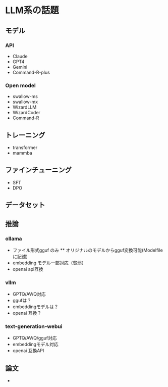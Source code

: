 # LLM系の話題


## モデル
### API
* Claude
* GPT4
* Gemini
* Command-R-plus
  
### Open model
* swallow-ms
* swallow-mx
* WizardLLM
* WizardCoder
* Command-R

## トレーニング
* transformer
* mammba

## ファインチューニング
* SFT
* DPO

## データセット

## 推論
### ollama
* ファイル形式gguf のみ
  ** オリジナルのモデルからgguf変換可能(Modelfileに記述)
* embedding モデル一部対応（貧弱）
* openai api互換  
### vllm
* GPTQ/AWQ対応
* ggufは？
* embeddingモデルは？
* openai 互換？
### text-generation-webui
* GPTQ/AWQ/gguf対応
* embeddingモデル対応
* openai 互換API

## 論文
* 
